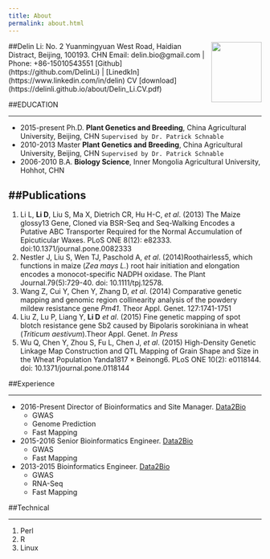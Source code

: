 ```yaml
---
title: About
permalink: about.html
---
```


<div align="center">
<img src="https://delinli.github.io/pic/delin.jpg" width = "100" height = "120" alt="" align=right />
</div>
##Delin Li:
No. 2 Yuanmingyuan West Road, Haidian Distract, Beijing, 100193. CHN    
Email: delin.bio@gmail.com | Phone: +86-15010543551    
[Github](https://github.com/DelinLi) | [LinedkIn](https://www.linkedin.com/in/delin)    
CV [download](https://delinli.github.io/about/Delin_Li.CV.pdf)  

##EDUCATION
*** 
* 2015-present Ph.D. **Plant Genetics and Breeding**, China Agricultural University, Beijing, CHN `Supervised by Dr. Patrick Schnable` 
* 2010-2013 Master **Plant Genetics and Breeding**, China Agricultural University, Beijing, CHN `Supervised by Dr. Patrick Schnable` 
* 2006-2010	B.A. **Biology Science**, Inner Mongolia Agricultural University, Hohhot, CHN

##Publications
---
1. Li L, **Li D**, Liu S, Ma X, Dietrich CR, Hu H-C, *et al*. (2013) The Maize glossy13 Gene, Cloned via BSR-Seq and Seq-Walking Encodes a Putative ABC Transporter Required for the Normal Accumulation of Epicuticular Waxes. PLoS ONE 8(12): e82333. doi:10.1371/journal.pone.0082333
2. Nestler J, Liu S, Wen TJ, Paschold A, *et al*. (2014)Roothairless5, which functions in maize (*Zea mays L.*) root hair initiation and elongation encodes a monocot-specific NADPH oxidase. The Plant Journal.79(5):729-40. doi: 10.1111/tpj.12578. 
3. Wang Z, Cui Y, Chen Y, Zhang D, *et al*. (2014) Comparative genetic mapping and genomic region collinearity analysis of the powdery mildew resistance gene *Pm41*. Theor Appl. Genet. 127:1741-1751
4. Liu Z, Lu P, Liang Y, **Li D** *et al*. (2015) Fine genetic mapping of spot blotch resistance gene Sb2 caused by Bipolaris sorokiniana in wheat (*Triticum aestivum*).Theor Appl. Genet. *In Press*
5.  Wu Q, Chen Y, Zhou S, Fu L, Chen J, *et al*. (2015) High-Density Genetic Linkage Map Construction and QTL Mapping of Grain Shape and Size in the Wheat Population Yanda1817 × Beinong6. PLoS ONE 10(2): e0118144. doi: 10.1371/journal.pone.0118144 

##Experience
***
+ 2016-Present Director of Bioinformatics and Site Manager. [Data2Bio](http://www.data2bio.com/)
	- GWAS
	- Genome Prediction
	- Fast Mapping
+ 2015-2016 Senior Bioinformatics Engineer. [Data2Bio](http://www.data2bio.com/)
	- GWAS
	- Fast Mapping
+ 2013-2015 Bioinformatics Engineer. [Data2Bio](http://www.data2bio.com/)
	- GWAS
	- RNA-Seq
	- Fast Mapping

##Technical
***
1. Perl
2. R
3. Linux


